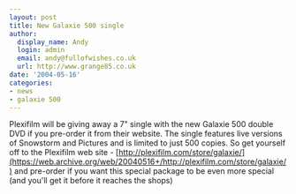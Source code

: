 ```yaml
---
layout: post
title: New Galaxie 500 single
author:
  display_name: Andy
  login: admin
  email: andy@fullofwishes.co.uk
  url: http://www.grange85.co.uk
date: '2004-05-16'
categories:
- news
- galaxie 500
---
```

Plexifilm will be giving away a 7" single with the new Galaxie 500 double DVD if you pre-order it from their website. The single features live versions of Snowstorm and Pictures and is limited to just 500 copies. So get yourself off to the Plexifilm web site  - [http://plexifilm.com/store/galaxie/](https://web.archive.org/web/20040516+/http://plexifilm.com/store/galaxie/) and pre-order if you want this special package to be even more special (and you'll get it before it reaches the shops)
